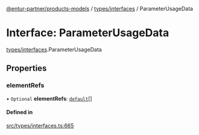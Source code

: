 [@entur-partner/products-models](../README.md) / [types/interfaces](../modules/types_interfaces.md) / ParameterUsageData

# Interface: ParameterUsageData

[types/interfaces](../modules/types_interfaces.md).ParameterUsageData

## Properties

### elementRefs

• `Optional` **elementRefs**: [`default`](../classes/models_Reference.default.md)[]

#### Defined in

[src/types/interfaces.ts:665](https://github.com/entur/products-models/blob/main/src/types/interfaces.ts#L665)
